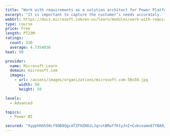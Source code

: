 ```yaml
---
title: "Work with requirements as a solution architect for Power Platform and Dynamics 365"
excerpt: "It is important to capture the customer’s needs accurately. This module explains how to capture requirements and identify functional and non-functional items."
webUrl: https://docs.microsoft.com/en-us/learn/modules/work-with-requirements/
type: course
price: Free
length: PT23M
ratings:
  count: 310
  average: 4.7354836
heat: 50

provider:
  name: Microsoft Learn
  domain: microsoft.com
  images:
    - url: /assets/images/organizations/microsoft.com-50x50.jpg
      width: 50
      height: 50

levels:
  - Advanced

topics:
  - Power BI

secured: "XypphKm550cf9OB9QgcATZFHZN8zLJqrvtBRwffKtyJnI+Cubcoamo87YBA9/UfWvfCgsmVr46xrBF4Y97jAO2bWJ6AxVAzBYjpAV3/CpXqG1d+79UrN51YjSEBghEsMkUvcMJqj6FOgByjY6z179RUB8iPCIaagz7C9qWaBx/C3aF96DyZUqKrnLaXJOAPodQCWFKJh3DWRdo/726NXd3S4JgkhXx1mmb1yKwfA74DYhXHSfqXVwGr9cdq+znLbqulEMTNZaFExq++8M0SFpfU2kKsPxNzXs45bG9sgtfsD4quXpECPsr7wOiLCTQ9i26xVRMKyr8NeABhBZBAuFwnM9KEtxJ3dG956mT516iOrerUw+aSs75jbnPA9r27ltuOp28Z+vwbiEKlLY584QfYe7hlzS24sUAAlCLnGUIM=;Fg4kCZ7aHcfV+aCl+/rQkA=="
---
```


